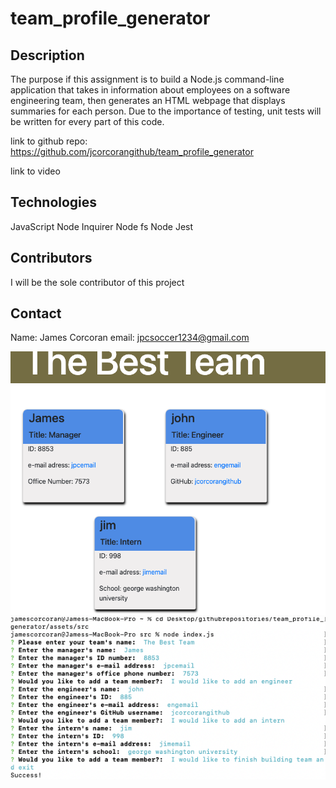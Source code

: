 # team_profile_generator

## Description
The purpose if this assignment is to build a Node.js command-line application that takes in information about employees on a software engineering team, then generates an HTML webpage that displays summaries for each person. Due to the importance of testing, unit tests will be written for every part of this code. 

link to github repo:
https://github.com/jcorcorangithub/team_profile_generator


link to video

## Technologies
JavaScript
Node Inquirer
Node fs
Node Jest

## Contributors
I will be the sole contributor of this project 

## Contact
Name: James Corcoran 
email: jpcsoccer1234@gmail.com

![alt text](screenshots/screenshot.jpg)
![alt text](screenshots/screenshot2.jpg)